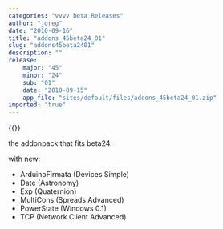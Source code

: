 ```yaml
---
categories: "vvvv beta Releases"
author: "joreg"
date: "2010-09-16"
title: "addons_45beta24_01"
slug: "addons45beta2401"
description: ""
release: 
    major: "45"
    minor: "24"
    sub: "01"
    date: "2010-09-15"
    app_file: "sites/default/files/addons_45beta24_01.zip"
imported: "true"
---
```


{{<previousRelease>}}


the addonpack that fits beta24.

with new:
* ArduinoFirmata (Devices Simple)
* Date (Astronomy)
* Exp (Quaternion)
* MultiCons (Spreads Advanced)
* PowerState (Windows 0.1)
* TCP (Network Client Advanced)